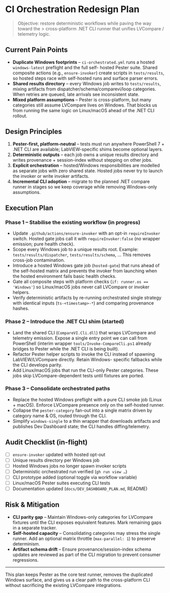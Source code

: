 # CI Orchestration Redesign Plan

> Objective: restore deterministic workflows while paving the way toward the > cross-platform .NET CLI runner that
> unifies LVCompare / telemetry logic.

## Current Pain Points

- **Duplicate Windows footprints** – `ci-orchestrated.yml` runs a hosted `windows-latest` preflight and the full self-
  hosted Pester suite. Shared composite actions (e.g., `ensure-invoker`) create scripts in `tests/results`, so hosted
  steps race with self-hosted runs and surface parser errors.
- **Shared results directory** – every Windows job writes to `tests/results`, mixing artifacts from
  dispatcher/schema/comparevi/loop categories. When retries are queued, late arrivals see inconsistent state.
- **Mixed platform assumptions** – Pester is cross-platform, but many categories still assume LVCompare lives on
  Windows. That blocks us from running the same logic on Linux/macOS ahead of the .NET CLI rollout.

## Design Principles

1. **Pester-first, platform-neutral** – tests must run anywhere PowerShell 7 + .NET CLI are available; LabVIEW-specific
   shims become optional layers.
2. **Deterministic outputs** – each job owns a unique results directory and writes provenance + session-index without
   stepping on other jobs.
3. **Explicit orchestration** – hosted/Windows responsibilities are modelled as separate jobs with zero shared state.
   Hosted jobs never try to launch the invoker or write invoker artifacts.
4. **Incremental CLI adoption** – migrate to the planned .NET compare runner in stages so we keep coverage while
   removing Windows-only assumptions.

## Execution Plan

### Phase 1 – Stabilise the existing workflow (in progress)

- Update `.github/actions/ensure-invoker` with an opt-in `requireInvoker` switch. Hosted gate jobs call it with
  `requireInvoker:false` (no wrapper emission; pure health check).
- Scope every Windows job to a unique results root. Example: `tests/results/dispatcher`, `tests/results/schema`, … This
  removes cross-job contamination.
- Introduce a hosted Windows gate job (`hosted-gate`) that runs ahead of the self-hosted matrix and prevents the invoker
  from launching when the hosted environment fails basic health checks.
- Gate all composite steps with platform checks (`if: runner.os == 'Windows'`) so Linux/macOS jobs never call LVCompare
  or invoker helpers.
- Verify deterministic artifacts by re-running orchestrated single strategy with identical inputs (`ts-<timestamp>-*`)
  and comparing provenance hashes.

### Phase 2 – Introduce the .NET CLI shim (started)

- Land the shared CLI (`CompareVI.Cli.dll`) that wraps LVCompare and telemetry emission. Expose a single entry point we
  can call from PowerShell (interim wrapper `tools/Invoke-CompareCli.ps1` already bridges to Pester while the .NET CLI
  is being built).
- Refactor Pester helper scripts to invoke the CLI instead of spawning LabVIEW/LVCompare directly. Retain Windows-
  specific fallbacks while the CLI develops parity.
- Add Linux/macOS jobs that run the CLI-only Pester categories. These jobs skip LVCompare-dependent tests until fixtures
  are ported.

### Phase 3 – Consolidate orchestrated paths

- Replace the hosted Windows preflight with a pure CLI smoke job (Linux + macOS). Enforce LVCompare presence only on the
  self-hosted runner.
- Collapse the `pester-category` fan-out into a single matrix driven by category name & OS, routed through the CLI.
- Simplify `windows-single` to a thin wrapper that downloads artifacts and publishes Dev Dashboard state; the CLI
  handles diffing/telemetry.

## Audit Checklist (in-flight)

- [ ] `ensure-invoker` updated with hosted opt-out
- [ ] Unique results directory per Windows job
- [ ] Hosted Windows jobs no longer spawn invoker scripts
- [ ] Deterministic orchestrated run verified (`gh run view …`)
- [ ] CLI prototype added (optional toggle via workflow variable)
- [ ] Linux/macOS Pester suites executing CLI tests
- [ ] Documentation updated (`docs/DEV_DASHBOARD_PLAN.md`, README)

## Risk & Mitigation

- **CLI parity gap** – Maintain Windows-only categories for LVCompare fixtures until the CLI exposes equivalent
  features. Mark remaining gaps in a separate tracker.
- **Self-hosted capacity** – Consolidating categories may stress the single runner. Add an optional matrix throttle
  (`max-parallel: 1`) to preserve determinism.
- **Artifact schema drift** – Ensure provenance/session-index schema updates are reviewed as part of the CLI migration
  to prevent consumer regressions.

---

This plan keeps Pester as the core test runner, removes the duplicated Windows surface, and gives us a clear path to the
cross-platform CLI without sacrificing the existing LVCompare integrations.
